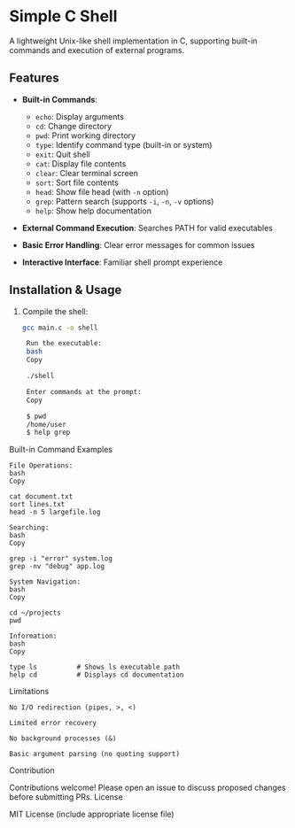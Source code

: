 # Simple C Shell

A lightweight Unix-like shell implementation in C, supporting built-in commands and execution of external programs.

## Features

- **Built-in Commands**:
  - `echo`: Display arguments
  - `cd`: Change directory
  - `pwd`: Print working directory
  - `type`: Identify command type (built-in or system)
  - `exit`: Quit shell
  - `cat`: Display file contents
  - `clear`: Clear terminal screen
  - `sort`: Sort file contents
  - `head`: Show file head (with `-n` option)
  - `grep`: Pattern search (supports `-i`, `-n`, `-v` options)
  - `help`: Show help documentation

- **External Command Execution**: Searches PATH for valid executables
- **Basic Error Handling**: Clear error messages for common issues
- **Interactive Interface**: Familiar shell prompt experience

## Installation & Usage

1. Compile the shell:
   ```bash
   gcc main.c -o shell

    Run the executable:
    bash
    Copy

    ./shell

    Enter commands at the prompt:
    Copy

    $ pwd
    /home/user
    $ help grep

Built-in Command Examples

    File Operations:
    bash
    Copy

    cat document.txt
    sort lines.txt
    head -n 5 largefile.log

    Searching:
    bash
    Copy

    grep -i "error" system.log
    grep -nv "debug" app.log

    System Navigation:
    bash
    Copy

    cd ~/projects
    pwd

    Information:
    bash
    Copy

    type ls          # Shows ls executable path
    help cd          # Displays cd documentation

Limitations

    No I/O redirection (pipes, >, <)

    Limited error recovery

    No background processes (&)

    Basic argument parsing (no quoting support)

Contribution

Contributions welcome! Please open an issue to discuss proposed changes before submitting PRs.
License

MIT License (include appropriate license file)   
